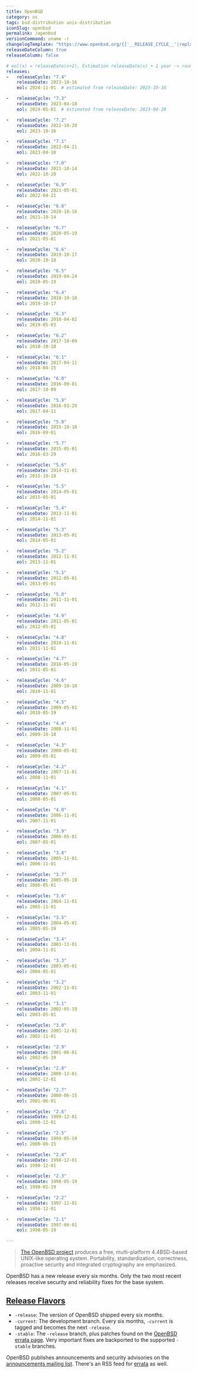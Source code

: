 ```yaml
---
title: OpenBSD
category: os
tags: bsd-distribution unix-distribution
iconSlug: openbsd
permalink: /openbsd
versionCommand: uname -r
changelogTemplate: "https://www.openbsd.org/{{'__RELEASE_CYCLE__'|replace:'.',''}}.html"
releaseDateColumn: true
releaseColumn: false

# eol(x) = releaseDate(x+2), Estimation releaseDate(x) + 1 year -> round to first of next month
releases:
-   releaseCycle: "7.4"
    releaseDate: 2023-10-16
    eol: 2024-11-01  # estimated from releaseDate: 2023-10-16

-   releaseCycle: "7.3"
    releaseDate: 2023-04-10
    eol: 2024-05-01  # estimated from releaseDate: 2023-04-10

-   releaseCycle: "7.2"
    releaseDate: 2022-10-20
    eol: 2023-10-16

-   releaseCycle: "7.1"
    releaseDate: 2022-04-21
    eol: 2023-04-10

-   releaseCycle: "7.0"
    releaseDate: 2021-10-14
    eol: 2022-10-20

-   releaseCycle: "6.9"
    releaseDate: 2021-05-01
    eol: 2022-04-21

-   releaseCycle: "6.8"
    releaseDate: 2020-10-18
    eol: 2021-10-14

-   releaseCycle: "6.7"
    releaseDate: 2020-05-19
    eol: 2021-05-01

-   releaseCycle: "6.6"
    releaseDate: 2019-10-17
    eol: 2020-10-18

-   releaseCycle: "6.5"
    releaseDate: 2019-04-24
    eol: 2020-05-19

-   releaseCycle: "6.4"
    releaseDate: 2018-10-18
    eol: 2019-10-17

-   releaseCycle: "6.3"
    releaseDate: 2018-04-02
    eol: 2019-05-03

-   releaseCycle: "6.2"
    releaseDate: 2017-10-09
    eol: 2018-10-18

-   releaseCycle: "6.1"
    releaseDate: 2017-04-11
    eol: 2018-04-15

-   releaseCycle: "6.0"
    releaseDate: 2016-09-01
    eol: 2017-10-09

-   releaseCycle: "5.9"
    releaseDate: 2016-03-29
    eol: 2017-04-11

-   releaseCycle: "5.8"
    releaseDate: 2015-10-18
    eol: 2016-09-01

-   releaseCycle: "5.7"
    releaseDate: 2015-05-01
    eol: 2016-03-29

-   releaseCycle: "5.6"
    releaseDate: 2014-11-01
    eol: 2015-10-18

-   releaseCycle: "5.5"
    releaseDate: 2014-05-01
    eol: 2015-05-01

-   releaseCycle: "5.4"
    releaseDate: 2013-11-01
    eol: 2014-11-01

-   releaseCycle: "5.3"
    releaseDate: 2013-05-01
    eol: 2014-05-01

-   releaseCycle: "5.2"
    releaseDate: 2012-11-01
    eol: 2013-11-01

-   releaseCycle: "5.1"
    releaseDate: 2012-05-01
    eol: 2013-05-01

-   releaseCycle: "5.0"
    releaseDate: 2011-11-01
    eol: 2012-11-01

-   releaseCycle: "4.9"
    releaseDate: 2011-05-01
    eol: 2012-05-01

-   releaseCycle: "4.8"
    releaseDate: 2010-11-01
    eol: 2011-11-01

-   releaseCycle: "4.7"
    releaseDate: 2010-05-19
    eol: 2011-05-01

-   releaseCycle: "4.6"
    releaseDate: 2009-10-18
    eol: 2010-11-01

-   releaseCycle: "4.5"
    releaseDate: 2009-05-01
    eol: 2010-05-19

-   releaseCycle: "4.4"
    releaseDate: 2008-11-01
    eol: 2009-10-18

-   releaseCycle: "4.3"
    releaseDate: 2008-05-01
    eol: 2009-05-01

-   releaseCycle: "4.2"
    releaseDate: 2007-11-01
    eol: 2008-11-01

-   releaseCycle: "4.1"
    releaseDate: 2007-05-01
    eol: 2008-05-01

-   releaseCycle: "4.0"
    releaseDate: 2006-11-01
    eol: 2007-11-01

-   releaseCycle: "3.9"
    releaseDate: 2006-05-01
    eol: 2007-05-01

-   releaseCycle: "3.8"
    releaseDate: 2005-11-01
    eol: 2006-11-01

-   releaseCycle: "3.7"
    releaseDate: 2005-05-19
    eol: 2006-05-01

-   releaseCycle: "3.6"
    releaseDate: 2004-11-01
    eol: 2005-11-01

-   releaseCycle: "3.5"
    releaseDate: 2004-05-01
    eol: 2005-05-19

-   releaseCycle: "3.4"
    releaseDate: 2003-11-01
    eol: 2004-11-01

-   releaseCycle: "3.3"
    releaseDate: 2003-05-01
    eol: 2004-05-01

-   releaseCycle: "3.2"
    releaseDate: 2002-11-01
    eol: 2003-11-01

-   releaseCycle: "3.1"
    releaseDate: 2002-05-19
    eol: 2003-05-01

-   releaseCycle: "3.0"
    releaseDate: 2001-12-01
    eol: 2002-11-01

-   releaseCycle: "2.9"
    releaseDate: 2001-06-01
    eol: 2002-05-19

-   releaseCycle: "2.8"
    releaseDate: 2000-12-01
    eol: 2001-12-01

-   releaseCycle: "2.7"
    releaseDate: 2000-06-15
    eol: 2001-06-01

-   releaseCycle: "2.6"
    releaseDate: 1999-12-01
    eol: 2000-12-01

-   releaseCycle: "2.5"
    releaseDate: 1999-05-19
    eol: 2000-06-15

-   releaseCycle: "2.4"
    releaseDate: 1998-12-01
    eol: 1999-12-01

-   releaseCycle: "2.3"
    releaseDate: 1998-05-19
    eol: 1999-05-19

-   releaseCycle: "2.2"
    releaseDate: 1997-12-01
    eol: 1998-12-01

-   releaseCycle: "2.1"
    releaseDate: 1997-06-01
    eol: 1998-05-19

---
```


> [The OpenBSD project](https://www.openbsd.org/) produces a free, multi-platform 4.4BSD-based
> UNIX-like operating system. Portability, standardization, correctness, proactive
> security and integrated cryptography are emphasized.

OpenBSD has a new release every six months. Only the two most recent releases receive security and
reliability fixes for the base system.

## [Release Flavors](https://www.openbsd.org/faq/faq5.html#Flavors "OpenBSD FAQ, Flavors Section")

- `-release`: The version of OpenBSD shipped every six months.
- `-current`: The development branch. Every six months, `-current` is tagged and becomes the next
  `-release`.
- `-stable`: The `-release` branch, plus patches found on the [OpenBSD errata page](https://www.openbsd.org/errata.html).
  Very important fixes are backported to the supported `-stable` branches.

OpenBSD publishes announcements and security advisories on the [announcements mailing list](https://lists.openbsd.org/cgi-bin/mj_wwwusr?func=lists-long-full&extra=announce).
There's an RSS feed for [errata](https://undeadly.org/errata/errata.rss "Undeadly Errata RSS feed")
as well.
